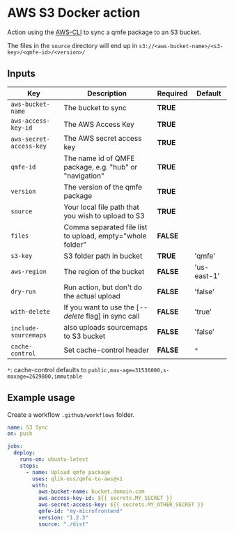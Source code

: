 # AWS S3 Docker action

Action using the [AWS-CLI](https://docs.aws.amazon.com/cli/latest/userguide/cli-chap-welcome.html) to sync a qmfe package to an S3 bucket.

The files in the `source` directory will end up in `s3://<aws-bucket-name>/<s3-key>/<qmfe-id>/<version>/`

## Inputs

| Key                     | Description                                               | Required  | Default     |
| ----------------------- | --------------------------------------------------------- | --------- | ----------- |
| `aws-bucket-name`       | The bucket to sync                                        | **TRUE**  |             |
| `aws-access-key-id`     | The AWS Access Key                                        | **TRUE**  |             |
| `aws-secret-access-key` | The AWS secret access key                                 | **TRUE**  |             |
| `qmfe-id`               | The name id of QMFE package, e.g. "hub" or "navigation"   | **TRUE**  |             |
| `version`               | The version of the qmfe package                           | **TRUE**  |             |
| `source`                | Your local file path that you wish to upload to S3        | **TRUE**  |             |
| `files`                 | Comma separated file list to upload, empty="whole folder" | **FALSE** |             |
| `s3-key`                | S3 folder path in bucket                                  | **TRUE**  | 'qmfe'      |
| `aws-region`            | The region of the bucket                                  | **FALSE** | 'us-east-1' |
| `dry-run`               | Run action, but don't do the actual upload                | **FALSE** | 'false'     |
| `with-delete`           | If you want to use the [_--delete_ flag] in sync call     | **FALSE** | 'true'      |
| `include-sourcemaps`    | also uploads sourcemaps to S3 bucket                      | **FALSE** | 'false'     |
| `cache-control`         | Set cache-control header                                  | **FALSE** | `*`         |

`*`: cache-control defaults to `public,max-age=31536000,s-maxage=2629800,immutable`

## Example usage

Create a workflow `.github/workflows` folder.

```yaml
name: S3 Sync
on: push

jobs:
  deploy:
    runs-on: ubuntu-latest
    steps:
      - name: Upload qmfe package
        uses: qlik-oss/qmfe-to-aws@v1
        with:
          aws-bucket-name: bucket.domain.com
          aws-access-key-id: ${{ secrets.MY_SECRET }}
          aws-secret-access-key: ${{ secrets.MY_OTHER_SECRET }}
          qmfe-id: "my-microfrontend"
          version: "1.2.3"
          source: "./dist"
```
